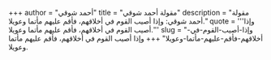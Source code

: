 +++
author = "أحمد شوقي"
title = "مقولة أحمد شوقي"
description = "مقولة أحمد شوقي: وإذا أصيب القوم في أخلاقهم، فأقم عليهم مأتما وعويلا."
quote = '''وإذا أصيب القوم في أخلاقهم، فأقم عليهم مأتما وعويلا.'''
slug = "وإذا-أصيب-القوم-في-أخلاقهم-فأقم-عليهم-مأتما-وعويلا"
+++
وإذا أصيب القوم في أخلاقهم، فأقم عليهم مأتما وعويلا.
